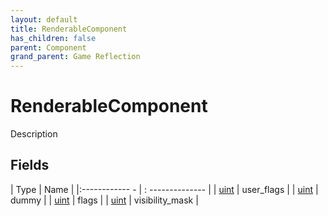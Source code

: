 ```yaml
---
layout: default
title: RenderableComponent
has_children: false
parent: Component
grand_parent: Game Reflection
---
```

# RenderableComponent
Description 

## Fields
| Type | Name |
|:------------ - | : -------------- |
| [uint](game-reflection/components/uint.md) | user_flags |
| [uint](game-reflection/components/uint.md) | dummy |
| [uint](game-reflection/components/uint.md) | flags |
| [uint](game-reflection/components/uint.md) | visibility_mask |
